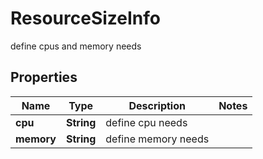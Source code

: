 

# ResourceSizeInfo

define cpus and memory needs

## Properties

| Name | Type | Description | Notes |
|------------ | ------------- | ------------- | -------------|
|**cpu** | **String** | define cpu needs |  |
|**memory** | **String** | define memory needs |  |



